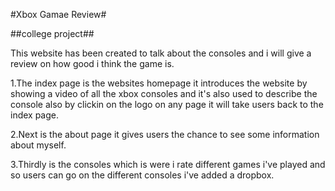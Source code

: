 #Xbox Gamae Review#

##college project##


This website has been created to talk about the consoles and i will give a review on how good i think the game is.

1.The index page is the websites homepage it introduces the website by showing a video of all the xbox consoles and it's also used to describe the console also by clickin on the logo on any page it will take users back to the index page.

2.Next is the about page it gives users the chance to see some information about myself.

3.Thirdly is the consoles which is were i rate different games i've played and so users can go on the different consoles i've added a dropbox.
